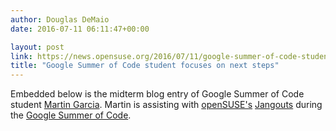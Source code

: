 ```yaml
---
author: Douglas DeMaio
date: 2016-07-11 06:11:47+00:00

layout: post
link: https://news.opensuse.org/2016/07/11/google-summer-of-code-student-focuses-on-next-steps/
title: "Google Summer of Code student focuses on next steps"
---
```

Embedded below is the midterm blog entry of Google Summer of Code student [ Martin Garcia](https://thingsofgeek.com/). Martin is assisting with [openSUSE's](https://www.opensuse.org/) [Jangouts](https://github.com/jangouts/jangouts) during the [Google Summer of Code](https://summerofcode.withgoogle.com/).

		
